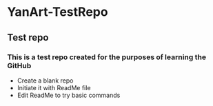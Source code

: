 # YanArt-TestRepo
## Test repo
### This is a test repo created for the purposes of learning the GitHub

* Create a blank repo
* Initiate it with ReadMe file
* Edit ReadMe to try basic commands

